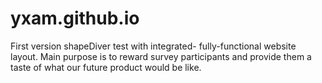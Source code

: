 # yxam.github.io
First version shapeDiver test with integrated- fully-functional website layout. Main purpose is to reward survey participants and provide them a taste of what our future product would be like.
